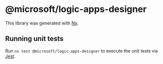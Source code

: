 # @microsoft/logic-apps-designer

This library was generated with [Nx](https://nx.dev).

## Running unit tests

Run `nx test @microsoft/logic-apps-designer` to execute the unit tests via [Jest](https://jestjs.io).
